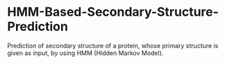 # HMM-Based-Secondary-Structure-Prediction
Prediction of secondary structure of a protein, whose primary structure is given as input, by using HMM (Hidden Markov Model).
